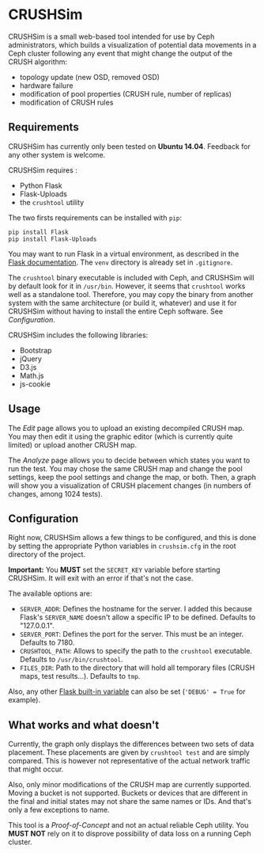 # CRUSHSim

CRUSHSim is a small web-based tool intended for use by Ceph administrators, which builds a visualization of potential data movements in a Ceph cluster following any event that might change the output of the CRUSH algorithm: 
- topology update (new OSD, removed OSD)
- hardware failure
- modification of pool properties (CRUSH rule, number of replicas)
- modification of CRUSH rules

## Requirements

CRUSHSim has currently only been tested on **Ubuntu 14.04**. Feedback for any other system is welcome.

CRUSHSim requires :
- Python Flask
- Flask-Uploads
- the `crushtool` utility

The two firsts requirements can be installed with `pip`:
```
pip install Flask
pip install Flask-Uploads
```
You may want to run Flask in a virtual environment, as described in the [Flask documentation](http://flask.pocoo.org/docs/0.10/installation/). The `venv` directory is already set in `.gitignore`.

The `crushtool` binary executable is included with Ceph, and CRUSHSim will by default look for it in `/usr/bin`. However, it seems that `crushtool` works well as a standalone tool. Therefore, you may copy the binary from another system with the same architecture (or build it, whatever) and use it for CRUSHSim without having to install the entire Ceph software. See *Configuration*.

CRUSHSim includes the following libraries:
- Bootstrap
- jQuery
- D3.js
- Math.js
- js-cookie

## Usage

The _Edit_ page allows you to upload an existing decompiled CRUSH map. You may then edit it using the graphic editor (which is currently quite limited) or upload another CRUSH map.

The _Analyze_ page allows you to decide between which states you want to run the test. You may chose the same CRUSH map and change the pool settings, keep the pool settings and change the map, or both. Then, a graph will show you a visualization of CRUSH placement changes (in numbers of changes, among 1024 tests).

## Configuration

Right now, CRUSHSim allows a few things to be configured, and this is done by setting the appropriate Python variables in `crushsim.cfg` in the root directory of the project.

**Important:** You **MUST** set the `SECRET_KEY` variable before starting CRUSHSim. It will exit with an error if that's not the case.

The available options are:
- `SERVER_ADDR`: Defines the hostname for the server. I added this because Flask's `SERVER_NAME` doesn't allow a specific IP to be defined. Defaults to "127.0.0.1".
- `SERVER_PORT`: Defines the port for the server. This must be an integer. Defaults to 7180.
- `CRUSHTOOL_PATH`: Allows to specify the path to the `crushtool` executable. Defaults to `/usr/bin/crushtool`.
- `FILES_DIR`: Path to the directory that will hold all temporary files (CRUSH maps, test results...). Defaults to `tmp`.

Also, any other [Flask built-in variable](http://flask.pocoo.org/docs/0.10/config/) can also be set (`'DEBUG' = True` for example).

## What works and what doesn't

Currently, the graph only displays the differences between two sets of data placement. These placements are given by `crushtool test` and are simply compared. This is however not representative of the actual network traffic that might occur.

Also, only minor modifications of the CRUSH map are currently supported. Moving a bucket is not supported. Buckets or devices that are different in the final and initial states may not share the same names or IDs. And that's only a few exceptions to name.

This tool is a _Proof-of-Concept_ and not an actual reliable Ceph utility. You **MUST NOT** rely on it to disprove possibility of data loss on a running Ceph cluster. 

